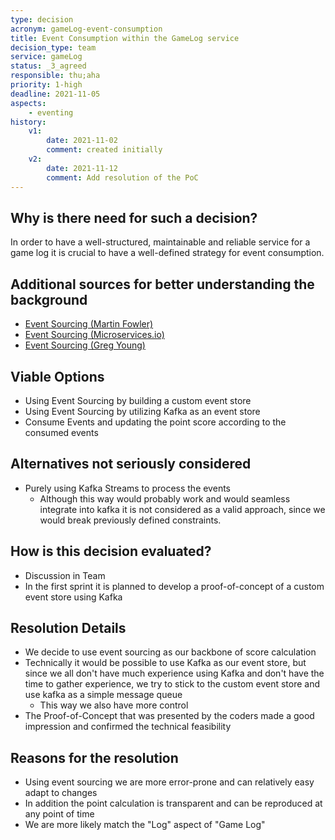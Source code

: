 ```yaml
---
type: decision
acronym: gameLog-event-consumption
title: Event Consumption within the GameLog service
decision_type: team
service: gameLog
status: _3_agreed
responsible: thu;aha
priority: 1-high
deadline: 2021-11-05
aspects:
    - eventing
history:
    v1:
        date: 2021-11-02
        comment: created initially    
    v2:
        date: 2021-11-12
        comment: Add resolution of the PoC
---
```


## Why is there need for such a decision?

In order to have a well-structured, maintainable and reliable service for a game log it is crucial 
to have a well-defined strategy for event consumption.

## Additional sources for better understanding the background

- [Event Sourcing (Martin Fowler)](https://martinfowler.com/eaaDev/EventSourcing.html)
- [Event Sourcing (Microservices.io)](https://microservices.io/patterns/data/event-sourcing.html)
- [Event Sourcing (Greg Young)](https://www.youtube.com/watch?v=8JKjvY4etTY)

## Viable Options

- Using Event Sourcing by building a custom event store
- Using Event Sourcing by utilizing Kafka as an event store 
- Consume Events and updating the point score according to the consumed events

## Alternatives not seriously considered

- Purely using Kafka Streams to process the events
    - Although this way would probably work and would seamless integrate into kafka
      it is not considered as a valid approach, since we would break previously defined 
      constraints. 

## How is this decision evaluated?

- Discussion in Team
- In the first sprint it is planned to develop a proof-of-concept of a custom event store using Kafka

## Resolution Details

- We decide to use event sourcing as our backbone of score calculation
- Technically it would be possible to use Kafka as our event store, but since we all don't have much experience using Kafka and don't have the time to gather experience, we try to stick to the custom event store and use kafka as a simple message queue 
    - This way we also have more control
- The Proof-of-Concept that was presented by the coders made a good impression and confirmed the technical feasibility

## Reasons for the resolution

- Using event sourcing we are more error-prone and can relatively easy adapt to changes
- In addition the point calculation is transparent and can be reproduced at any point of time
- We are more likely match the "Log" aspect of "Game Log"